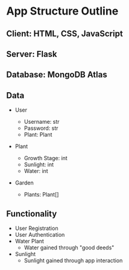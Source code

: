 # App Structure Outline

## Client: HTML, CSS, JavaScript

## Server: Flask

## Database: MongoDB Atlas

## Data
- User
    - Username: str
    - Password: str
    - Plant: Plant

- Plant
    - Growth Stage: int
    - Sunlight: int
    - Water: int

- Garden
    - Plants: Plant[]

## Functionality
- User Registration
- User Authentication
- Water Plant
    - Water gained through "good deeds"
- Sunlight
    - Sunlight gained through app interaction
